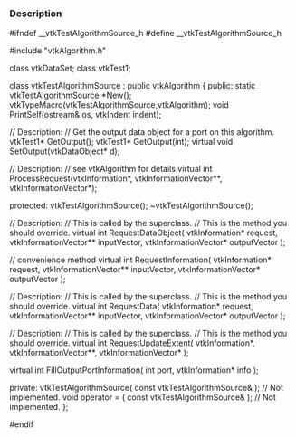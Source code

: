 ### Description
<source lang="cpp">
#ifndef __vtkTestAlgorithmSource_h
#define __vtkTestAlgorithmSource_h

#include "vtkAlgorithm.h"

class vtkDataSet;
class vtkTest1;

class vtkTestAlgorithmSource : public vtkAlgorithm
{
public:
  static vtkTestAlgorithmSource *New();
  vtkTypeMacro(vtkTestAlgorithmSource,vtkAlgorithm);
  void PrintSelf(ostream& os, vtkIndent indent);

  // Description:
  // Get the output data object for a port on this algorithm.
  vtkTest1* GetOutput();
  vtkTest1* GetOutput(int);
  virtual void SetOutput(vtkDataObject* d);

  // Description:
  // see vtkAlgorithm for details
  virtual int ProcessRequest(vtkInformation*,
                             vtkInformationVector**,
                             vtkInformationVector*);

protected:
  vtkTestAlgorithmSource();
  ~vtkTestAlgorithmSource();

  // Description:
  // This is called by the superclass.
  // This is the method you should override.
  virtual int RequestDataObject(
    vtkInformation* request,
    vtkInformationVector** inputVector,
    vtkInformationVector* outputVector );

  // convenience method
  virtual int RequestInformation(
    vtkInformation* request,
    vtkInformationVector** inputVector,
    vtkInformationVector* outputVector );

  // Description:
  // This is called by the superclass.
  // This is the method you should override.
  virtual int RequestData(
    vtkInformation* request,
    vtkInformationVector** inputVector,
    vtkInformationVector* outputVector );

  // Description:
  // This is called by the superclass.
  // This is the method you should override.
  virtual int RequestUpdateExtent(
    vtkInformation*,
    vtkInformationVector**,
    vtkInformationVector* );

  virtual int FillOutputPortInformation( int port, vtkInformation* info );

private:
  vtkTestAlgorithmSource( const vtkTestAlgorithmSource& ); // Not implemented.
  void operator = ( const vtkTestAlgorithmSource& );  // Not implemented.
};

#endif
</source>
